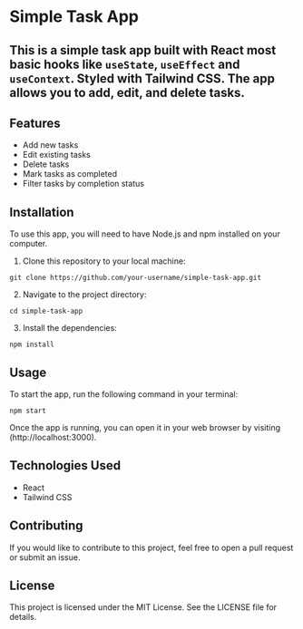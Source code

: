 # Simple Task App
## This is a simple task app built with React most basic hooks like `useState`, `useEffect` and `useContext`. Styled with Tailwind CSS. The app allows you to add, edit, and delete tasks.

## Features
* Add new tasks
* Edit existing tasks
* Delete tasks
* Mark tasks as completed
* Filter tasks by completion status

## Installation
To use this app, you will need to have Node.js and npm installed on your computer.

1. Clone this repository to your local machine:
```
git clone https://github.com/your-username/simple-task-app.git
```

2. Navigate to the project directory:
```
cd simple-task-app
```

3. Install the dependencies:
```
npm install
```

## Usage
To start the app, run the following command in your terminal:
```
npm start
```
Once the app is running, you can open it in your web browser by visiting (http://localhost:3000).

## Technologies Used
* React
* Tailwind CSS

## Contributing
If you would like to contribute to this project, feel free to open a pull request or submit an issue.

## License
This project is licensed under the MIT License. See the LICENSE file for details.